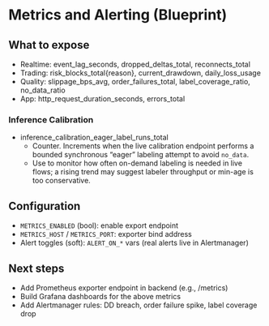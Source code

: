 # Metrics and Alerting (Blueprint)

## What to expose
- Realtime: event_lag_seconds, dropped_deltas_total, reconnects_total
- Trading: risk_blocks_total{reason}, current_drawdown, daily_loss_usage
- Quality: slippage_bps_avg, order_failures_total, label_coverage_ratio, no_data_ratio
- App: http_request_duration_seconds, errors_total

### Inference Calibration
- inference_calibration_eager_label_runs_total
	- Counter. Increments when the live calibration endpoint performs a bounded synchronous “eager” labeling attempt to avoid `no_data`.
	- Use to monitor how often on-demand labeling is needed in live flows; a rising trend may suggest labeler throughput or min-age is too conservative.

## Configuration
- `METRICS_ENABLED` (bool): enable export endpoint
- `METRICS_HOST` / `METRICS_PORT`: exporter bind address
- Alert toggles (soft): `ALERT_ON_*` vars (real alerts live in Alertmanager)

## Next steps
- Add Prometheus exporter endpoint in backend (e.g., /metrics)
- Build Grafana dashboards for the above metrics
- Add Alertmanager rules: DD breach, order failure spike, label coverage drop
